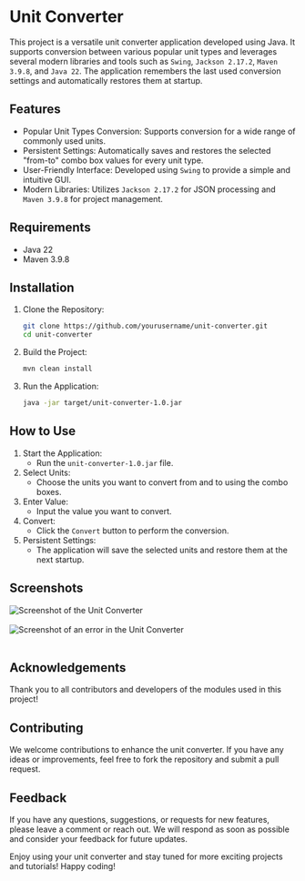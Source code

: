# Unit Converter

This project is a versatile unit converter application developed using Java. It supports conversion between various popular unit types and leverages several modern libraries and tools such as `Swing`, `Jackson 2.17.2`, `Maven 3.9.8`, and `Java 22`. The application remembers the last used conversion settings and automatically restores them at startup.

## Features
- Popular Unit Types Conversion: Supports conversion for a wide range of commonly used units.
- Persistent Settings: Automatically saves and restores the selected "from-to" combo box values for every unit type.
- User-Friendly Interface: Developed using `Swing` to provide a simple and intuitive GUI.
- Modern Libraries: Utilizes `Jackson 2.17.2` for JSON processing and `Maven 3.9.8` for project management.

## Requirements
- Java 22
- Maven 3.9.8

## Installation
1. Clone the Repository:
    ```bash
    git clone https://github.com/yourusername/unit-converter.git
    cd unit-converter
    ```
2. Build the Project:
    ```bash
    mvn clean install
    ```
3. Run the Application:
    ```bash
    java -jar target/unit-converter-1.0.jar
    ```

## How to Use
1. Start the Application:
   - Run the `unit-converter-1.0.jar` file.
2. Select Units:
   - Choose the units you want to convert from and to using the combo boxes.
3. Enter Value:
   - Input the value you want to convert.
4. Convert:
   - Click the `Convert` button to perform the conversion.
5. Persistent Settings:
   - The application will save the selected units and restore them at the next startup.

## Screenshots
<div align="left">
    <img src="docs/promo/screenshot.png" alt="Screenshot of the Unit Converter">
</div>
<br>
<div align="left">
    <img src="docs/promo/screenshot_error.png" alt="Screenshot of an error in the Unit Converter">
</div>
<br>

## Acknowledgements
Thank you to all contributors and developers of the modules used in this project!

## Contributing
We welcome contributions to enhance the unit converter. If you have any ideas or improvements, feel free to fork the repository and submit a pull request.

## Feedback
If you have any questions, suggestions, or requests for new features, please leave a comment or reach out. We will respond as soon as possible and consider your feedback for future updates.


Enjoy using your unit converter and stay tuned for more exciting projects and tutorials! Happy coding!
